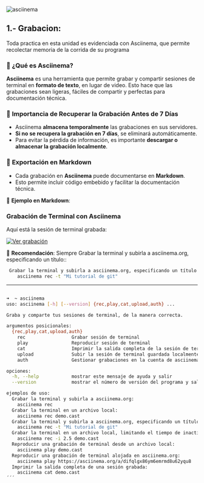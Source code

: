 ![asciinema](https://github.com/user-attachments/assets/cefe7f1d-ea8c-4e85-81f5-b13902319c4f)

## 1.- Grabacion:
   Toda practica en esta unidad es evidenciada con Asciinema, que permite recolectar memoria de la corrida de su programa

### 📌 **¿Qué es Asciinema?**
**Asciinema** es una herramienta que permite grabar y compartir sesiones de terminal en **formato de texto**, en lugar de video. Esto hace que las grabaciones sean ligeras, fáciles de compartir y perfectas para documentación técnica.

### 🚀 **Importancia de Recuperar la Grabación Antes de 7 Días**
- Asciinema **almacena temporalmente** las grabaciones en sus servidores.
- **Si no se recupera la grabación en 7 días**, se eliminará automáticamente.
- Para evitar la pérdida de información, es importante **descargar o almacenar la grabación localmente**.

### 📝 **Exportación en Markdown**
- Cada grabación en **Asciinema** puede documentarse en **Markdown**.
- Esto permite incluir código embebido y facilitar la documentación técnica.

🔹 **Ejemplo en Markdown**:

### Grabación de Terminal con Asciinema
Aquí está la sesión de terminal grabada:

[![Ver grabación](https://asciinema.org/a/ID-DE-LA-GRABACIÓN.svg)](https://asciinema.org/a/ID-DE-LA-GRABACIÓN)


📌 **Recomendación**: Siempre  Grabar la terminal y subirla a asciinema.org, especificando un título::
```bash
 Grabar la terminal y subirla a asciinema.org, especificando un título:
    asciinema rec -t "Mi tutorial de git"
```
---

```bash

➜  ~ asciinema
uso: asciinema [-h] [--version] {rec,play,cat,upload,auth} ...

Graba y comparte tus sesiones de terminal, de la manera correcta.

argumentos posicionales:
  {rec,play,cat,upload,auth}
    rec                 Grabar sesión de terminal
    play                Reproducir sesión de terminal
    cat                 Imprimir la salida completa de la sesión de terminal
    upload              Subir la sesión de terminal guardada localmente a asciinema.org
    auth                Gestionar grabaciones en la cuenta de asciinema.org

opciones:
  -h, --help            mostrar este mensaje de ayuda y salir
  --version             mostrar el número de versión del programa y salir

ejemplos de uso:
  Grabar la terminal y subirla a asciinema.org:
    asciinema rec
  Grabar la terminal en un archivo local:
    asciinema rec demo.cast
  Grabar la terminal y subirla a asciinema.org, especificando un título:
    asciinema rec -t "Mi tutorial de git"
  Grabar la terminal en un archivo local, limitando el tiempo de inactividad a un máximo de 2.5 segundos:
    asciinema rec -i 2.5 demo.cast
  Reproducir una grabación de terminal desde un archivo local:
    asciinema play demo.cast
  Reproducir una grabación de terminal alojada en asciinema.org:
    asciinema play https://asciinema.org/a/difqlgx86ym6emrmd8u62yqu8
  Imprimir la salida completa de una sesión grabada:
    asciinema cat demo.cast
´´´
